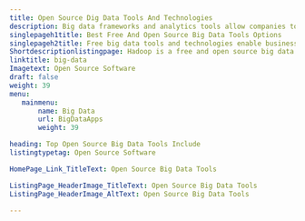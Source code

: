 ```yaml
---
title: Open Source Dig Data Tools And Technologies
description: Big data frameworks and analytics tools allow companies to analyze data sets and gather information. Choose one of the best free big data tools from the list.
singlepageh1title: Best Free And Open Source Big Data Tools Options
singlepageh2title: Free big data tools and technologies enable businesses for examining complex data to uncover information that helps companies to do better business decisions.
Shortdescriptionlistingpage: Hadoop is a free and open source big data tool that helps companies to analyze variety of complex data sets and perform faster data processing.
linktitle: big-data
Imagetext: Open Source Software
draft: false
weight: 39
menu:
   mainmenu: 
       name: Big Data
       url: BigDataApps
       weight: 39

heading: Top Open Source Big Data Tools Include
listingtypetag: Open Source Software

HomePage_Link_TitleText: Open Source Big Data Tools

ListingPage_HeaderImage_TitleText: Open Source Big Data Tools
ListingPage_HeaderImage_AltText: Open Source Big Data Tools

---
```


